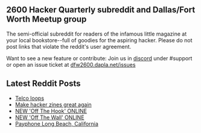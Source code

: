 ## 2600 Hacker Quarterly subreddit and Dallas/Fort Worth Meetup group
The semi-official subreddit for readers of the infamous little magazine at your local bookstore--full of goodies for the aspiring hacker. Please do not post links that violate the reddit's user agreement.

Want to see a new feature or contribute: 
Join us in [discord](https://dfw2600.dapla.net/chat) under #support or open an issue ticket at [dfw2600.dapla.net/issues](https://dfw2600.dapla.net/issues)

## Latest Reddit Posts
<!-- BLOG-POST-LIST:START -->
- [Telco loops](https://www.reddit.com/r/2600/comments/1fm4zyu/telco_loops/)
- [Make hacker zines great again](https://www.reddit.com/r/2600/comments/1fkfb66/make_hacker_zines_great_again/)
- [NEW 'Off The Hook' ONLINE](https://2600.com/hook/18-09-2024)
- [NEW 'Off The Wall' ONLINE](https://2600.com/wall/17-09-2024)
- [Payphone Long Beach, California](https://www.reddit.com/r/2600/comments/1ffl6e3/payphone_long_beach_california/)
<!-- BLOG-POST-LIST:END -->
